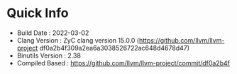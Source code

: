 # Quick Info
* Build Date : 2022-03-02
* Clang Version : ZyC clang version 15.0.0 (https://github.com/llvm/llvm-project df0a2b4f309a2ea6a3038526722ac648d4678d47)
* Binutils Version : 2.38
* Compiled Based : https://github.com/llvm/llvm-project/commit/df0a2b4f

